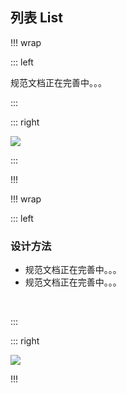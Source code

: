 ## 列表 List ##

!!! wrap

::: left

规范文档正在完善中。。。

:::

::: right

![](../imgs/组件/组合框/img_dropdown_1.png)

:::

!!!

!!! wrap

::: left

### 设计方法 ###

- 规范文档正在完善中。。。
- 规范文档正在完善中。。。

<br>

:::

::: right

![](../imgs/组件/组合框/img_dropdown_2.png)

!!!






